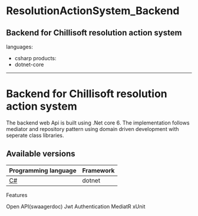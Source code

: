 # ResolutionActionSystem_Backend
Backend for Chillisoft resolution action system
---
languages:
- csharp
products:
- dotnet-core
---

# Backend for Chillisoft resolution action system

The backend web Api is built using .Net core 6. The implementation follows mediator and repository pattern using domain driven development with seperate class libraries.


## Available versions

| Programming language | Framework |
| -------------------- | --------- |
| [C#](/README.md)               | dotnet    |


Features

Open API(swaagerdoc) 
Jwt Authentication
MediatR
xUnit
